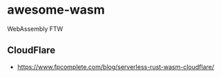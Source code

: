# awesome-wasm
WebAssembly FTW

## CloudFlare
- https://www.fpcomplete.com/blog/serverless-rust-wasm-cloudflare/
